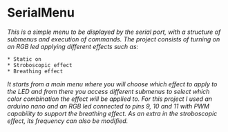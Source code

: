 # SerialMenu
*This is a simple menu to be displayed by the serial port, with a structure of submenus and execution of commands.
The project consists of turning on an RGB led applying different effects such as:*
```
* Static on
* Stroboscopic effect
* Breathing effect
```
*It starts from a main menu where you will choose which effect to apply to the LED and from there you access different submenus to select which color combination
the effect will be applied to.
For this project I used an arduino nano and an RGB led connected to pins 9, 10 and 11 with PWM capability to support the breathing effect.
As an extra in the stroboscopic effect, its frequency can also be modified.*
